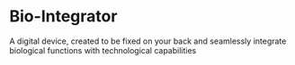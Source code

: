 # Bio-Integrator
A digital device, created to be fixed on your back and seamlessly integrate biological functions with technological capabilities
